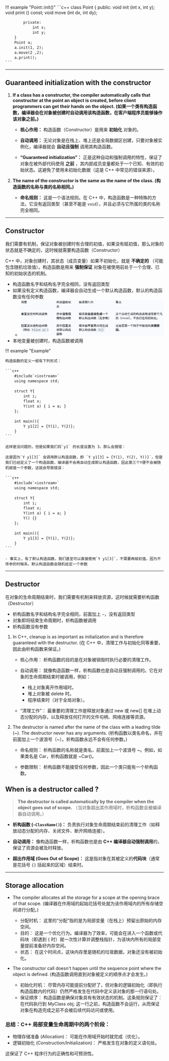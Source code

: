 
!!! example "Point::init()"
    ```c++
        class Point {
            public:
                void init (int x, int y);
                void print () const;
                void move (int dx, int dy);
                
            private:
                int x;
                int y;
        }
        Point a;
        a.init(1, 2);
        a.move(2 ,2);
        a.print();
    ```


---
## Guaranteed initialization with the constructor

1. **If a class has a constructor, the compiler automatically calls that constructor at the point an object is created, before client programmers can get their hands on the object. (如果一个类有构造函数，编译器会在对象被创建时自动调用该构造函数，在客户端程序员能够操作该对象之前。)**
    
    - **核心作用：** 构造函数（Constructor）是用来 **初始化** 对象的。
        
    - **自动调用：** 无论对象是在栈上、堆上还是全局数据区创建，只要对象被实例化，编译器就会 **自动且强制** 调用其构造函数。
        
    - **“Guaranteed initialization”：** 正是这种自动和强制调用的特性，保证了对象在被外部代码使用 **之前** ，其内部成员变量都处于一个已知、有效的初始状态。这避免了使用未初始化数据（这是 C++ 中常见的错误来源）。
        
2. **The name of the constructor is the same as the name of the class. (构造函数的名称与类的名称相同。)**
    
    - **命名规则：** 这是一个语法规则。在 C++ 中，构造函数是一种特殊的方法，它没有返回类型（甚至不能是 `void`），并且必须与它所属的类的名称完全相同。
        

---
## Constructor

我们需要有机制，保证对象被创建时有合理的初值，如果没有赋初值，那么对象的状态就是不确定的，这时候就需要构造函数（Constructor）

C++ 中，对象创建时，其状态（成员变量）如果不初始化，就是 **不确定的** （可能包含随机垃圾值）。构造函数是用来 **强制保证** 对象在被使用前处于一个合理、已知的初始状态的机制。

- 构造函数名字和结构名字完全相同，没有返回类型
- 如果没有定义构造函数，编译器会自动生成一个默认构造函数，默认的构造函数没有任何参数
    - ![](附件/Pasted%20image%2020251021212449.png)
- 本地变量被创建时，构造函数被调用

!!! example "Example"

    构造函数的定义一般有下列形式：
    
    ```c++
	    #include`<iostream>`
	    using namespace std;
        
        struct Y{
		    int i;
		    float x;
		    Y(int a) { i = a; }
	    };

        int main(){
		    Y y1[2] = {Y(1), Y(2)};
	    }
	```
    
    这样是没问题的，但是如果我们将`y1` 的长度设置为 3，那么会报错：
    
    这是因为`Y y1[3]` 会调用默认构造函数，即 `Y y1[3] = {Y(1), Y(2), Y()}`，但是我们已经定义了一个构造函数，编译器不会再自动生成默认构造函数，因此第三个Y便不会被随机赋值一个参数，这就会导致错误：

    ```c++
	    #include`<iostream>`
	    using namespace std;
    
        struct Y{
		    int i;
		    float x;
		    Y(int a) { i = a; }
		    Y() {}
	    };
    
        int main(){
		    Y y1[3] = {Y(1), Y(2)};
	    }
	```
    
    - 事实上，有了默认构造函数，我们甚至可以直接使用`Y y1[3]`，不需要再赋初值，因为不传参的时候系，默认构造函数会随机给定一个参数

---

## Destructor

在对象的生命周期结束时，我们需要有机制来释放资源，这时候就需要析构函数（Destructor）

- 析构函数名字和结构名字完全相同，前面加上 `~`，没有返回类型
- 对象即将结束生命周期时，析构函数被调用
- 析构函数没有参数

1. In C++, cleanup is as important as initialization and is therefore guaranteed with the destructor. (在 C++ 中，清理工作与初始化同等重要，因此由析构函数来保证。)

    - 核心作用： 析构函数的目的是在对象被销毁时执行必要的清理工作。

    - 自动调用： 就像构造函数一样，析构函数也是自动且强制调用的。它在对象的生命周期结束时被调用，例如：
        - 栈上对象离开作用域时。
        - 堆上对象被 delete 时。
        - 程序结束时（对于全局对象）。

    - “清理工作”： 最重要的清理工作是释放对象通过 new 或 new[] 在堆上动态分配的内存，以及释放任何打开的文件句柄、网络连接等资源。

2. The destructor is named after the name of the class with a leading tilde (~). The destructor never has any arguments. (析构函数以类名命名，并在前面加上一个波浪号（~）。析构函数永远不会有任何参数。)

    - 命名规则： 析构函数的名称就是类名，前面加上一个波浪号 ~。例如，如果类名是 Car，析构函数就是 ~Car()。

    - 参数限制： 析构函数不能接受任何参数，因此一个类只能有一个析构函数。

## When is a destructor called ?

> **The destructor is called automatically by the compiler when the object goes out of scope.** （当对象超出其作用域时，析构函数会被编译器自动调用。）

- **析构函数 (`~ClassName()`)：** 负责执行对象生命周期结束前的清理工作（如释放动态分配的内存、关闭文件、断开网络连接）。
    
- **自动调用：** 像构造函数一样，析构函数也是由 **C++ 编译器自动强制调用**的，保证了资源会被及时释放。
    
- **超出作用域 (Goes Out of Scope)：** 这是指对象在其被定义的**代码块**（通常是花括号 `{}` 括起来的区域）结束时。

---
## Storage allocation

- The compiler allocates all the storage for a scope at the opening brace of that scope. (编译器在作用域的起始花括号处就为该作用域内的所有存储空间进行分配。)

    - 分配时机： 这里的“分配”指的是为局部变量（在栈上）预留出原始的内存空间。
    - 目的： 这是一个优化行为。编译器为了效率，可能会在进入一个函数或代码块（即遇到 { 时）就一次性计算并调整栈指针，为该块内所有的局部变量提前准备好内存空间。
    - 状态： 在这个时间点，这块内存里是随机的垃圾数据，对象还没有被初始化。

- The constructor call doesn't happen until the sequence point where the object is defined. (构造函数调用直到对象被定义的顺序点才会发生。)

    - 初始化时机： 尽管内存可能提前分配好了，但对象的逻辑初始化（即执行构造函数内的代码）仍然严格发生在代码中定义该对象的那一行语句处。
    - 保证顺序： 构造函数是确保对象具有有效状态的机制。这条规则保证了：在代码执行到 MyClass obj; 这一行之前，构造函数不会运行，从而保证对象在构造完成之前不会被后续代码访问或使用。

### 总结：C++ 局部变量生命周期中的两个阶段：

- 物理存储准备 (Allocation)： 可能在作用域开始时就完成（优化）。
- 逻辑初始化 (Construction/Initialization)： 严格发生在对象的定义语句处。

这保证了 C++ 程序行为的正确性和可预测性。